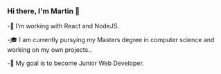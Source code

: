 ### Hi there, I'm Martin 👋
-👀 I’m working with React and NodeJS. 

-🎓 I am currently pursying my Masters degree in computer science and working on my own projects.. 

-🚀 My goal is to become Junior Web Developer.
<!--
**martin0626/martin0626** is a ✨ _special_ ✨ repository because its `README.md` (this file) appears on your GitHub profile.





